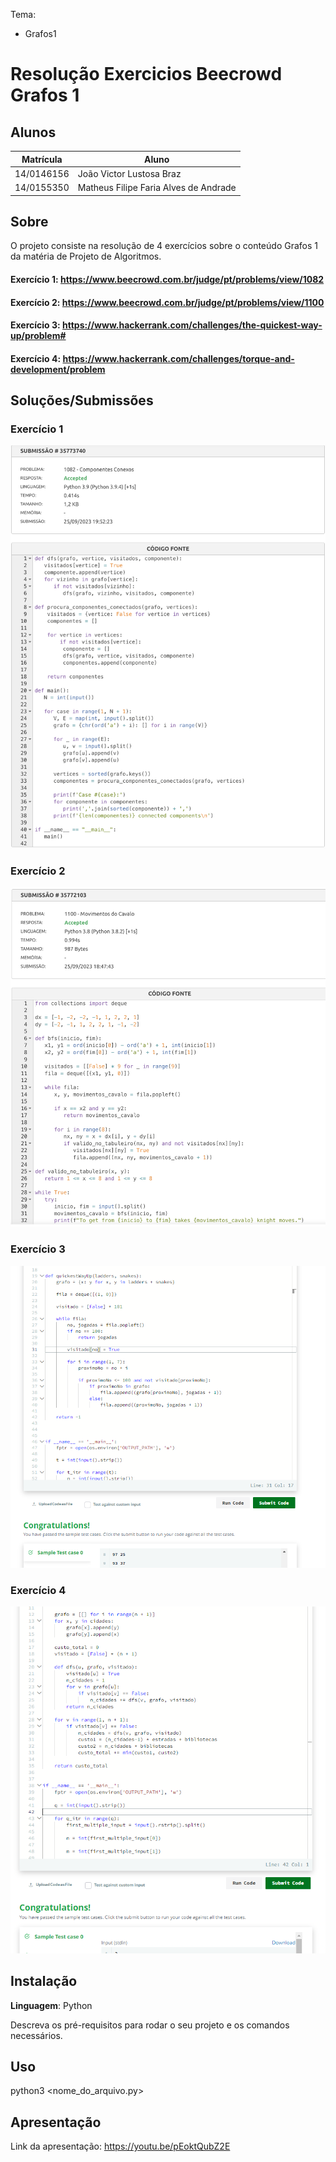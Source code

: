 
Tema:
 - Grafos1
 
# Resolução Exercicios Beecrowd Grafos 1

## Alunos
|Matrícula | Aluno |
| -- | -- |
| 14/0146156 |  João Victor Lustosa Braz |
| 14/0155350  |  Matheus Filipe Faria Alves de Andrade |

## Sobre 
O projeto consiste na resolução de 4 exercícios sobre o conteúdo Grafos 1 da matéria de Projeto de Algoritmos. 

#### Exercício 1: https://www.beecrowd.com.br/judge/pt/problems/view/1082

#### Exercício 2: https://www.beecrowd.com.br/judge/pt/problems/view/1100

#### Exercício 3: https://www.hackerrank.com/challenges/the-quickest-way-up/problem#

#### Exercício 4: https://www.hackerrank.com/challenges/torque-and-development/problem

## Soluções/Submissões
### Exercício 1
![Exercicio 1](./enunciados/grafoEx1.png)

### Exercício 2
![Exercicio 2](./enunciados/grafoEx2.png)

### Exercício 3
![Exercicio 1](./enunciados/grafoEx3.png)

### Exercício 4
![Exercicio 2](./enunciados/grafoEx4.png)

## Instalação 
**Linguagem**: Python<br>

Descreva os pré-requisitos para rodar o seu projeto e os comandos necessários.

## Uso 
python3 <nome_do_arquivo.py> 

## Apresentação

Link da apresentação: https://youtu.be/pEoktQubZ2E




